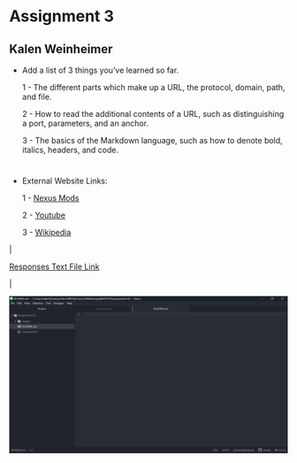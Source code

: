 # Assignment 3
## Kalen Weinheimer

- Add a list of 3 things you’ve learned so far.

  1 - The different parts which make up a URL, the protocol, domain, path, and file.
  
  2 - How to read the additional contents of a URL, such as distinguishing a port, parameters, and an anchor.
  
  3 - The basics of the Markdown language, such as how to denote bold, italics, headers, and code.

# 

- External Website Links:

  1 - [Nexus Mods](https://www.nexusmods.com/)

  2 - [Youtube](https://www.youtube.com/)

  3 - [Wikipedia](https://www.wikipedia.org/)

|

[Responses Text File Link](./responses.txt)

|

![AtomAssignment3ProjectScreenshot](./images/Mart341Assignment3Screenshot.png)
